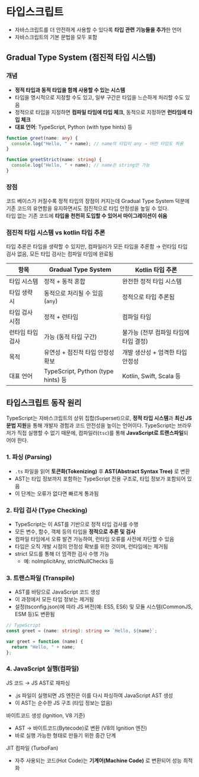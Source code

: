 # 타입스크립트

- 자바스크립트를 더 안전하게 사용할 수 있다록 **타입 관련 기능들을 추가**한 언어
- 자바스크립트의 기본 문법을 모두 포함

## Gradual Type System (점진적 타입 시스템)

### 개념

- **정적 타입과 동적 타입을 함께 사용할 수 있는 시스템**
- 타입을 명시적으로 지정할 수도 있고, 일부 구간은 타입을 느슨하게 처리할 수도 있음
- 정적으로 타입을 지정하면 **컴파일 타임에 타입 체크**, 동적으로 지정하면 **런타임에 타입 체크**
- **대표 언어**: TypeScript, Python (with type hints) 등

```ts
function greet(name: any) {
  console.log("Hello, " + name); // name의 타입이 any → 어떤 타입도 허용
}

function greetStrict(name: string) {
  console.log("Hello, " + name); // name은 string만 가능
}
```

### 장점

코드 베이스가 커질수록 정적 타입의 장점이 커지는데 Gradual Type System 덕분에 기존 코드의 유연함을 유지하면서도 점진적으로 타입 안정성을 높일 수 있다.  
타입 없는 기존 코드에 **타입을 천천히 도입할 수 있어서 마이그레이션이 쉬움**

### 점진적 타입 시스템 vs kotlin 타입 추론

타입 추론은 타입을 생략할 수 있지만, 컴파일러가 모든 타입을 추론함 &rarr; 런타임 타입 검사 없음, 모든 타입 검사는 컴파일 타임에 완료됨

| 항목              | Gradual Type System                      | Kotlin 타입 추론                             |
|-------------------|-------------------------------------------|----------------------------------------------|
| 타입 시스템       | 정적 + 동적 혼합                         | 완전한 정적 타입 시스템                      |
| 타입 생략 시       | 동적으로 처리될 수 있음 (`any`)          | 정적으로 타입 추론됨                         |
| 타입 검사 시점     | 정적 + 런타임                            | 컴파일 타임                                  |
| 런타임 타입 검사   | 가능 (동적 타입 구간)                    | 불가능 (전부 컴파일 타임에 타입 결정)       |
| 목적              | 유연성 + 점진적 타입 안정성 확보         | 개발 생산성 + 엄격한 타입 안정성             |
| 대표 언어         | TypeScript, Python (type hints) 등       | Kotlin, Swift, Scala 등                      |

## 타입스크립트 동작 원리

TypeScript는 자바스크립트의 상위 집합(Superset)으로, **정적 타입 시스템**과 **최신 JS 문법 지원**을 통해 개발자 경험과 코드 안전성을 높이는 언어이다. TypeScript는 브라우저가 직접 실행할 수 없기 때문에, 컴파일러(`tsc`)를 통해 **JavaScript로 트랜스파일**되어야 한다.

### 1. 파싱 (Parsing)

- `.ts` 파일을 읽어 **토큰화(Tokenizing)** 후 **AST(Abstract Syntax Tree)** 로 변환
- AST는 타입 정보까지 포함하는 TypeScript 전용 구조로, 타입 정보가 포함되어 있음
- 이 단계는 오류가 없다면 빠르게 통과됨

### 2. 타입 검사 (Type Checking)

- TypeScript는 이 AST를 기반으로 정적 타입 검사를 수행
- 모든 변수, 함수, 객체 등의 타입을 **정적으로 추론 및 검사**
- 컴파일 타임에서 오류 발견 가능하여, 런타임 오류를 사전에 차단할 수 있음
- 타입은 오직 개발 시점의 안정성 확보를 위한 것이며, 런타임에는 제거됨
- strict 모드를 통해 더 엄격한 검사 수행 가능
  - 예: noImplicitAny, strictNullChecks 등

### 3. 트랜스파일 (Transpile)

- AST를 바탕으로 JavaScript 코드 생성
- 이 과정에서 모든 타입 정보는 제거됨
- 설정(tsconfig.json)에 따라 JS 버전(예: ES5, ES6) 및 모듈 시스템(CommonJS, ESM 등)도 변환됨

```ts
// TypeScript
const greet = (name: string): string => `Hello, ${name}`;
```

```js
var greet = function (name) {
  return "Hello, " + name;
};
```

### 4. JavaScript 실행(컴파일)

JS 코드 → JS AST로 재파싱

- .js 파일이 실행되면 JS 엔진은 이를 다시 파싱하여 JavaScript AST 생성
- 이 AST는 순수한 JS 구조 (타입 정보는 없음)

바이트코드 생성 (Ignition, V8 기준)

- AST → 바이트코드(Bytecode)로 변환 (V8의 Ignition 엔진)
- 바로 실행 가능한 형태로 만들기 위한 중간 단계

JIT 컴파일 (TurboFan)

- 자주 사용되는 코드(Hot Code)는 **기계어(Machine Code)** 로 변환되어 성능 최적화


